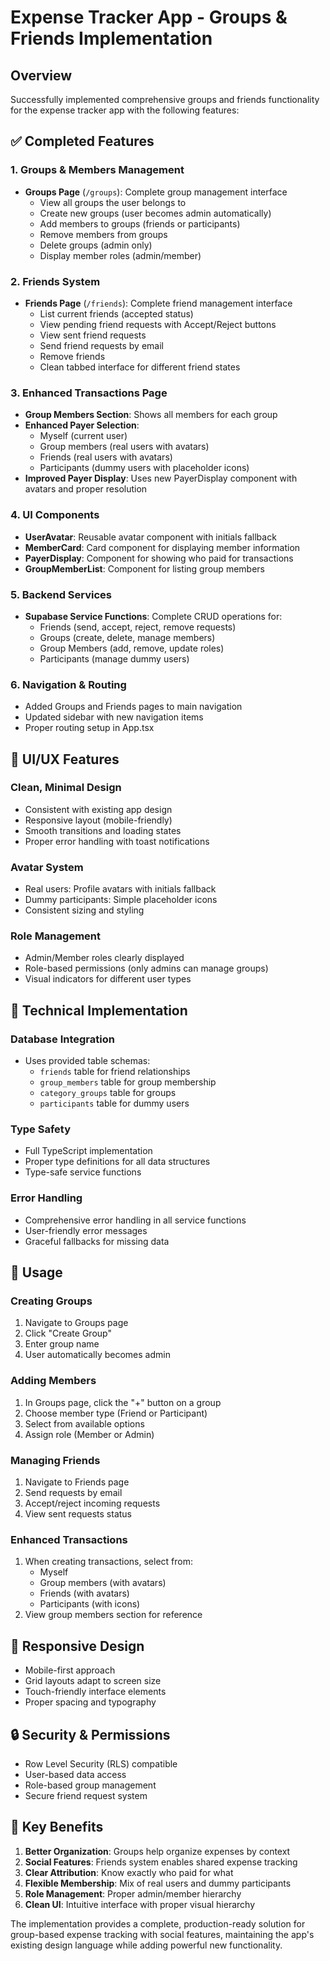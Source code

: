 # Expense Tracker App - Groups & Friends Implementation

## Overview
Successfully implemented comprehensive groups and friends functionality for the expense tracker app with the following features:

## ✅ Completed Features

### 1. **Groups & Members Management**
- **Groups Page** (`/groups`): Complete group management interface
  - View all groups the user belongs to
  - Create new groups (user becomes admin automatically)
  - Add members to groups (friends or participants)
  - Remove members from groups
  - Delete groups (admin only)
  - Display member roles (admin/member)

### 2. **Friends System**
- **Friends Page** (`/friends`): Complete friend management interface
  - List current friends (accepted status)
  - View pending friend requests with Accept/Reject buttons
  - View sent friend requests
  - Send friend requests by email
  - Remove friends
  - Clean tabbed interface for different friend states

### 3. **Enhanced Transactions Page**
- **Group Members Section**: Shows all members for each group
- **Enhanced Payer Selection**: 
  - Myself (current user)
  - Group members (real users with avatars)
  - Friends (real users with avatars)
  - Participants (dummy users with placeholder icons)
- **Improved Payer Display**: Uses new PayerDisplay component with avatars and proper resolution

### 4. **UI Components**
- **UserAvatar**: Reusable avatar component with initials fallback
- **MemberCard**: Card component for displaying member information
- **PayerDisplay**: Component for showing who paid for transactions
- **GroupMemberList**: Component for listing group members

### 5. **Backend Services**
- **Supabase Service Functions**: Complete CRUD operations for:
  - Friends (send, accept, reject, remove requests)
  - Groups (create, delete, manage members)
  - Group Members (add, remove, update roles)
  - Participants (manage dummy users)

### 6. **Navigation & Routing**
- Added Groups and Friends pages to main navigation
- Updated sidebar with new navigation items
- Proper routing setup in App.tsx

## 🎨 UI/UX Features

### **Clean, Minimal Design**
- Consistent with existing app design
- Responsive layout (mobile-friendly)
- Smooth transitions and loading states
- Proper error handling with toast notifications

### **Avatar System**
- Real users: Profile avatars with initials fallback
- Dummy participants: Simple placeholder icons
- Consistent sizing and styling

### **Role Management**
- Admin/Member roles clearly displayed
- Role-based permissions (only admins can manage groups)
- Visual indicators for different user types

## 🔧 Technical Implementation

### **Database Integration**
- Uses provided table schemas:
  - `friends` table for friend relationships
  - `group_members` table for group membership
  - `category_groups` table for groups
  - `participants` table for dummy users

### **Type Safety**
- Full TypeScript implementation
- Proper type definitions for all data structures
- Type-safe service functions

### **Error Handling**
- Comprehensive error handling in all service functions
- User-friendly error messages
- Graceful fallbacks for missing data

## 🚀 Usage

### **Creating Groups**
1. Navigate to Groups page
2. Click "Create Group"
3. Enter group name
4. User automatically becomes admin

### **Adding Members**
1. In Groups page, click the "+" button on a group
2. Choose member type (Friend or Participant)
3. Select from available options
4. Assign role (Member or Admin)

### **Managing Friends**
1. Navigate to Friends page
2. Send requests by email
3. Accept/reject incoming requests
4. View sent requests status

### **Enhanced Transactions**
1. When creating transactions, select from:
   - Myself
   - Group members (with avatars)
   - Friends (with avatars)
   - Participants (with icons)
2. View group members section for reference

## 📱 Responsive Design
- Mobile-first approach
- Grid layouts adapt to screen size
- Touch-friendly interface elements
- Proper spacing and typography

## 🔒 Security & Permissions
- Row Level Security (RLS) compatible
- User-based data access
- Role-based group management
- Secure friend request system

## 🎯 Key Benefits
1. **Better Organization**: Groups help organize expenses by context
2. **Social Features**: Friends system enables shared expense tracking
3. **Clear Attribution**: Know exactly who paid for what
4. **Flexible Membership**: Mix of real users and dummy participants
5. **Role Management**: Proper admin/member hierarchy
6. **Clean UI**: Intuitive interface with proper visual hierarchy

The implementation provides a complete, production-ready solution for group-based expense tracking with social features, maintaining the app's existing design language while adding powerful new functionality.
